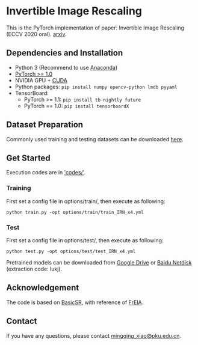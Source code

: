 # Invertible Image Rescaling
This is the PyTorch implementation of paper: Invertible Image Rescaling (ECCV 2020 oral). [arxiv](https://arxiv.org/abs/2005.05650).

## Dependencies and Installation
- Python 3 (Recommend to use [Anaconda](https://www.anaconda.com/download/#linux))
- [PyTorch >= 1.0](https://pytorch.org/)
- NVIDIA GPU + [CUDA](https://developer.nvidia.com/cuda-downloads)
- Python packages: `pip install numpy opencv-python lmdb pyyaml`
- TensorBoard: 
  - PyTorch >= 1.1: `pip install tb-nightly future`
  - PyTorch == 1.0: `pip install tensorboardX`
  
## Dataset Preparation
Commonly used training and testing datasets can be downloaded [here](https://github.com/xinntao/BasicSR/wiki/Prepare-datasets-in-LMDB-format).

## Get Started
Execution codes are in ['codes/'](https://github.com/mingqing/Invertible-Image-Rescaling/tree/master/codes/options).

### Training
First set a config file in options/train/, then execute as following:

	python train.py -opt options/train/train_IRN_x4.yml

### Test
First set a config file in options/test/, then execute as following:

	python test.py -opt options/test/test_IRN_x4.yml

Pretrained models can be downloaded from [Google Drive](https://drive.google.com/drive/folders/1K-DmWU7fO5Rf6EOmeW-8WEmhQQmX1pn7?usp=sharing) or [Baidu Netdisk](https://pan.baidu.com/s/1U38SjqVlqY5YVMsSFrkTsw) (extraction code: lukj).

## Acknowledgement
The code is based on [BasicSR](https://github.com/xinntao/BasicSR), with reference of [FrEIA](https://github.com/VLL-HD/FrEIA).

## Contact
If you have any questions, please contact <mingqing_xiao@pku.edu.cn>.
